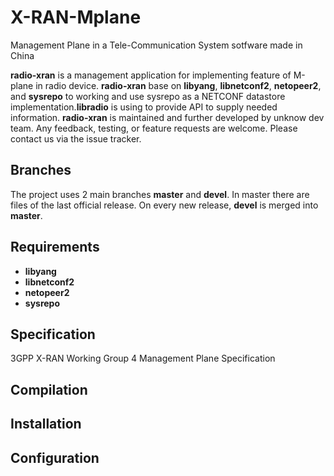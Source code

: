 # X-RAN-Mplane
Management Plane in a Tele-Communication System 
sotfware made in China

**radio-xran** is a management application for implementing feature of M-plane in radio device. **radio-xran** base on **libyang**, **libnetconf2**, **netopeer2**, and **sysrepo** to working and use sysrepo as a NETCONF datastore implementation.**libradio** is using to provide API to supply needed information. **radio-xran** is maintained and further developed by unknow dev team. Any feedback, testing, or feature requests are welcome. Please contact us via the issue tracker.
## Branches
The project uses 2 main branches **master** and **devel**. In master there are files of the last official release. On every new release, **devel** is merged into **master**. 
## Requirements
- **libyang**
- **libnetconf2**
- **netopeer2**
- **sysrepo**
## Specification
 3GPP X-RAN Working Group 4 Management Plane Specification
## Compilation
## Installation
## Configuration

